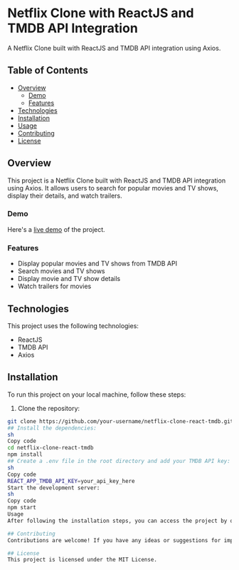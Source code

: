 # Netflix Clone with ReactJS and TMDB API Integration

A Netflix Clone built with ReactJS and TMDB API integration using Axios.

## Table of Contents

- [Overview](#overview)
  - [Demo](#demo)
  - [Features](#features)
- [Technologies](#technologies)
- [Installation](#installation)
- [Usage](#usage)
- [Contributing](#contributing)
- [License](#license)

## Overview

This project is a Netflix Clone built with ReactJS and TMDB API integration using Axios. It allows users to search for popular movies and TV shows, display their details, and watch trailers.

### Demo

Here's a [live demo](https://netflix-clone-react-tmdb.netlify.app/) of the project.

### Features

- Display popular movies and TV shows from TMDB API
- Search movies and TV shows
- Display movie and TV show details
- Watch trailers for movies

## Technologies

This project uses the following technologies:

- ReactJS
- TMDB API
- Axios

## Installation

To run this project on your local machine, follow these steps:

1. Clone the repository:

```sh
git clone https://github.com/your-username/netflix-clone-react-tmdb.git
## Install the dependencies:
sh
Copy code
cd netflix-clone-react-tmdb
npm install
## Create a .env file in the root directory and add your TMDB API key:
sh
Copy code
REACT_APP_TMDB_API_KEY=your_api_key_here
Start the development server:
sh
Copy code
npm start
Usage
After following the installation steps, you can access the project by opening your browser and navigating to http://localhost:3000.

## Contributing
Contributions are welcome! If you have any ideas or suggestions for improvement, please open an issue or submit a pull request.

## License
This project is licensed under the MIT License.
